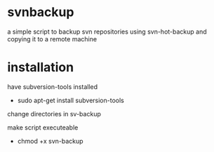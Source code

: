 svnbackup
=========

a simple script to backup svn repositories using svn-hot-backup and copying it to a remote machine

installation
========
have subversion-tools installed
* sudo apt-get install subversion-tools

change directories in sv-backup

make script executeable 
* chmod +x svn-backup
